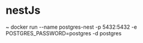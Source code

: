 # nestJs


~ docker run --name postgres-nest -p 5432:5432  -e POSTGRES_PASSWORD=postgres -d postgres

